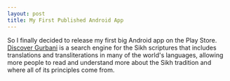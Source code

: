 ```yaml
---
layout: post
title: My First Published Android App
---
```


So I finally decided to release my first big Android app on the Play Store. [Discover Gurbani](https://play.google.com/store/apps/details?id=com.irvanjit.discovergurbani) is a search engine for the Sikh scriptures that includes translations and transliterations in many of the world's languages, allowing more people to read and understand more about the Sikh tradition and where all of its principles come from.
